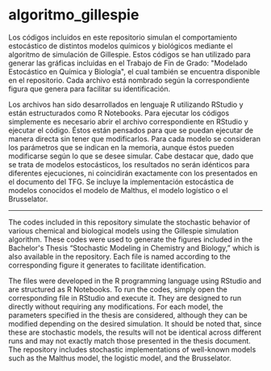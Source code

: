 # algoritmo_gillespie
Los códigos incluidos en este repositorio simulan el comportamiento estocástico de distintos modelos químicos y biológicos mediante el algoritmo de simulación de Gillespie. Estos códigos se han utilizado para generar las gráficas incluidas en el Trabajo de Fin de Grado: "Modelado Estocástico en Química y Biología", el cual también se encuentra disponible en el repositorio. Cada archivo está nombrado según la correspondiente figura que genera para facilitar su identificación. 

Los archivos han sido desarrollados en lenguaje R utilizando RStudio y están estructurados como R Notebooks. Para ejecutar los códigos simplemente es necesario abrir el archivo correspondiente en RStudio y ejecutar el código. Éstos están pensados para que se puedan ejecutar de manera directa sin tener que modificarlos. Para cada modelo se consideran los parámetros que se indican en la memoria, aunque éstos pueden modificarse según lo que se desee simular. Cabe destacar que, dado que se trata de modelos estocásticos, los resultados no serán idénticos para diferentes ejecuciones, ni coincidirán exactamente con los presentados en el documento del TFG. Se incluye la implementación estocástica de modelos conocidos el modelo de Malthus, el modelo logístico o el Brusselator.
___

The codes included in this repository simulate the stochastic behavior of various chemical and biological models using the Gillespie simulation algorithm. These codes were used to generate the figures included in the Bachelor's Thesis “Stochastic Modeling in Chemistry and Biology,” which is also available in the repository. Each file is named according to the corresponding figure it generates to facilitate identification.

The files were developed in the R programming language using RStudio and are structured as R Notebooks. To run the codes, simply open the corresponding file in RStudio and execute it. They are designed to run directly without requiring any modifications. For each model, the parameters specified in the thesis are considered, although they can be modified depending on the desired simulation. It should be noted that, since these are stochastic models, the results will not be identical across different runs and may not exactly match those presented in the thesis document. The repository includes stochastic implementations of well-known models such as the Malthus model, the logistic model, and the Brusselator.
